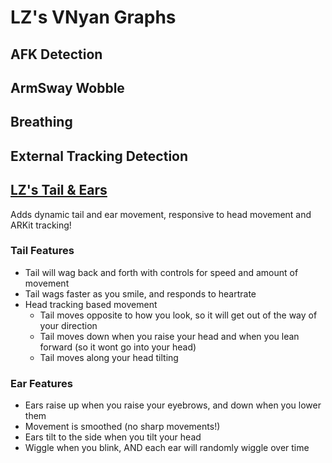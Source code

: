 # LZ's VNyan Graphs

## AFK Detection
## ArmSway Wobble
## Breathing
## External Tracking Detection
## [LZ's Tail & Ears](https://github.com/Lunazera/VNyan-Graphs/tree/main/Tail-Ears)
Adds dynamic tail and ear movement, responsive to head movement and ARKit tracking!

### Tail Features
- Tail will wag back and forth with controls for speed and amount of movement
- Tail wags faster as you smile, and responds to heartrate
- Head tracking based movement
  - Tail moves opposite to how you look, so it will get out of the way of your direction
  - Tail moves down when you raise your head and when you lean forward (so it wont go into your head)
  - Tail moves along your head tilting
 
### Ear Features
- Ears raise up when you raise your eyebrows, and down when you lower them
- Movement is smoothed (no sharp movements!)
- Ears tilt to the side when you tilt your head
- Wiggle when you blink, AND each ear will randomly wiggle over time
